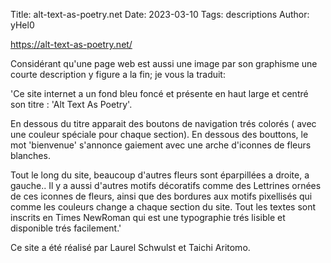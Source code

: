 Title: alt-text-as-poetry.net
Date: 2023-03-10 
Tags: descriptions
Author: yHel0


https://alt-text-as-poetry.net/

Considérant qu'une page web est aussi une image par son graphisme une courte description y figure a la fin; je vous la traduit:

'Ce site internet a un fond bleu foncé et présente en haut large et centré son titre : 'Alt Text As Poetry'.

En dessous du titre apparait des boutons de navigation trés colorés ( avec une couleur spéciale pour chaque section). En dessous des bouttons, le mot 'bienvenue' s'annonce gaiement avec une arche d'iconnes de fleurs blanches.

Tout le long du site, beaucoup d'autres fleurs sont éparpillées a droite, a gauche.. Il y a aussi d'autres motifs décoratifs comme des Lettrines ornées de ces iconnes de fleurs, ainsi que des bordures aux motifs pixellisés qui comme les couleurs change a chaque section du site. Tout les textes sont inscrits en Times NewRoman qui est une typographie trés lisible et disponible trés facilement.'



Ce site a été réalisé par Laurel Schwulst et Taichi Aritomo.








